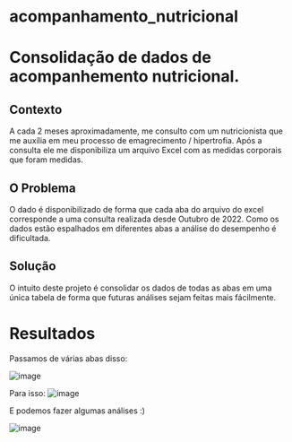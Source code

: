 # acompanhamento_nutricional

# Consolidação de dados de acompanhemento nutricional.

## Contexto
 A cada 2 meses aproximadamente, me consulto com um nutricionista que me auxília em meu processo de emagrecimento / hipertrofia. 
  Após a consulta ele me disponibiliza um arquivo Excel com as medidas corporais que foram medidas. 
  
## O Problema
O dado é disponibilizado de forma que cada aba do arquivo do excel corresponde a uma consulta realizada desde Outubro de 2022. 
Como os dados estão espalhados em diferentes abas a análise do desempenho é dificultada. 

## Solução
O intuito deste projeto é consolidar os dados de todas as abas em uma única tabela de forma que futuras análises sejam feitas mais fácilmente.

# Resultados

Passamos de várias abas disso:

![image](https://github.com/marcelo1214/acompanhamento_nutricional/assets/74847223/5351b8f6-e9cf-4809-ad2a-192cf7c73580)

Para isso:
![image](https://github.com/marcelo1214/acompanhamento_nutricional/assets/74847223/9a070a06-4775-4b64-bd4e-1ad4d1cc2a6b)


E podemos fazer algumas análises :)

![image](https://github.com/marcelo1214/acompanhamento_nutricional/assets/74847223/accda434-28cd-4a03-9bcd-53b3bc409e30)


